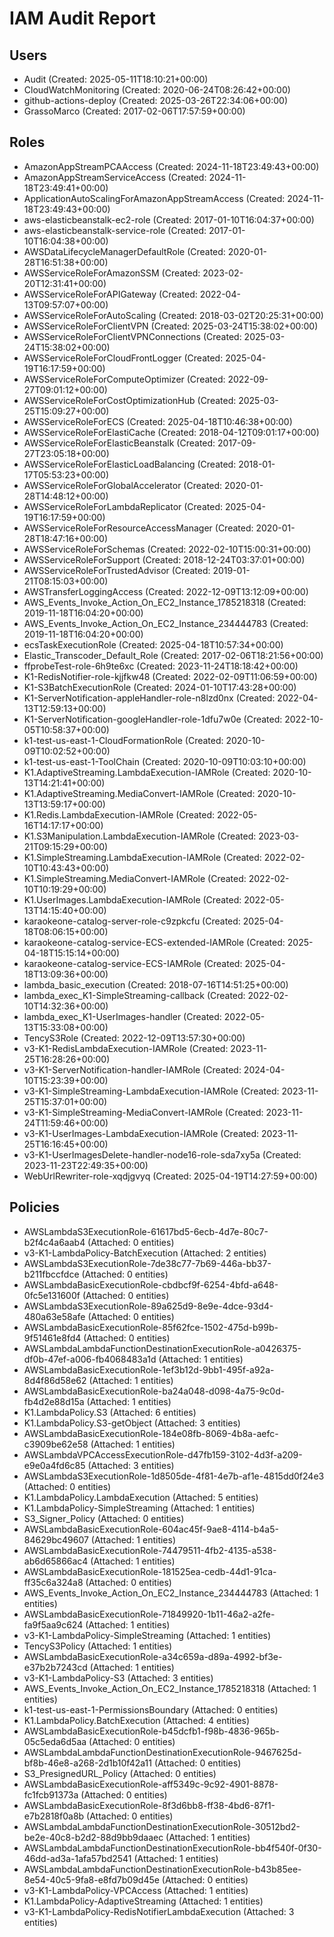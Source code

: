 # IAM Audit Report

## Users
- Audit (Created: 2025-05-11T18:10:21+00:00)
- CloudWatchMonitoring (Created: 2020-06-24T08:26:42+00:00)
- github-actions-deploy (Created: 2025-03-26T22:34:06+00:00)
- GrassoMarco (Created: 2017-02-06T17:57:59+00:00)

## Roles
- AmazonAppStreamPCAAccess (Created: 2024-11-18T23:49:43+00:00)
- AmazonAppStreamServiceAccess (Created: 2024-11-18T23:49:41+00:00)
- ApplicationAutoScalingForAmazonAppStreamAccess (Created: 2024-11-18T23:49:43+00:00)
- aws-elasticbeanstalk-ec2-role (Created: 2017-01-10T16:04:37+00:00)
- aws-elasticbeanstalk-service-role (Created: 2017-01-10T16:04:38+00:00)
- AWSDataLifecycleManagerDefaultRole (Created: 2020-01-28T16:51:38+00:00)
- AWSServiceRoleForAmazonSSM (Created: 2023-02-20T12:31:41+00:00)
- AWSServiceRoleForAPIGateway (Created: 2022-04-13T09:57:07+00:00)
- AWSServiceRoleForAutoScaling (Created: 2018-03-02T20:25:31+00:00)
- AWSServiceRoleForClientVPN (Created: 2025-03-24T15:38:02+00:00)
- AWSServiceRoleForClientVPNConnections (Created: 2025-03-24T15:38:02+00:00)
- AWSServiceRoleForCloudFrontLogger (Created: 2025-04-19T16:17:59+00:00)
- AWSServiceRoleForComputeOptimizer (Created: 2022-09-27T09:01:12+00:00)
- AWSServiceRoleForCostOptimizationHub (Created: 2025-03-25T15:09:27+00:00)
- AWSServiceRoleForECS (Created: 2025-04-18T10:46:38+00:00)
- AWSServiceRoleForElastiCache (Created: 2018-04-12T09:01:17+00:00)
- AWSServiceRoleForElasticBeanstalk (Created: 2017-09-27T23:05:18+00:00)
- AWSServiceRoleForElasticLoadBalancing (Created: 2018-01-17T05:53:23+00:00)
- AWSServiceRoleForGlobalAccelerator (Created: 2020-01-28T14:48:12+00:00)
- AWSServiceRoleForLambdaReplicator (Created: 2025-04-19T16:17:59+00:00)
- AWSServiceRoleForResourceAccessManager (Created: 2020-01-28T18:47:16+00:00)
- AWSServiceRoleForSchemas (Created: 2022-02-10T15:00:31+00:00)
- AWSServiceRoleForSupport (Created: 2018-12-24T03:37:01+00:00)
- AWSServiceRoleForTrustedAdvisor (Created: 2019-01-21T08:15:03+00:00)
- AWSTransferLoggingAccess (Created: 2022-12-09T13:12:09+00:00)
- AWS_Events_Invoke_Action_On_EC2_Instance_1785218318 (Created: 2019-11-18T16:04:20+00:00)
- AWS_Events_Invoke_Action_On_EC2_Instance_234444783 (Created: 2019-11-18T16:04:20+00:00)
- ecsTaskExecutionRole (Created: 2025-04-18T10:57:34+00:00)
- Elastic_Transcoder_Default_Role (Created: 2017-02-06T18:21:56+00:00)
- ffprobeTest-role-6h9te6xc (Created: 2023-11-24T18:18:42+00:00)
- K1-RedisNotifier-role-kjjfkw48 (Created: 2022-02-09T11:06:59+00:00)
- K1-S3BatchExecutionRole (Created: 2024-01-10T17:43:28+00:00)
- K1-ServerNotification-appleHandler-role-n8lzd0nx (Created: 2022-04-13T12:59:13+00:00)
- K1-ServerNotification-googleHandler-role-1dfu7w0e (Created: 2022-10-05T10:58:37+00:00)
- k1-test-us-east-1-CloudFormationRole (Created: 2020-10-09T10:02:52+00:00)
- k1-test-us-east-1-ToolChain (Created: 2020-10-09T10:03:10+00:00)
- K1.AdaptiveStreaming.LambdaExecution-IAMRole (Created: 2020-10-13T14:21:41+00:00)
- K1.AdaptiveStreaming.MediaConvert-IAMRole (Created: 2020-10-13T13:59:17+00:00)
- K1.Redis.LambdaExecution-IAMRole (Created: 2022-05-16T14:17:17+00:00)
- K1.S3Manipulation.LambdaExecution-IAMRole (Created: 2023-03-21T09:15:29+00:00)
- K1.SimpleStreaming.LambdaExecution-IAMRole (Created: 2022-02-10T10:43:43+00:00)
- K1.SimpleStreaming.MediaConvert-IAMRole (Created: 2022-02-10T10:19:29+00:00)
- K1.UserImages.LambdaExecution-IAMRole (Created: 2022-05-13T14:15:40+00:00)
- karaokeone-catalog-server-role-c9zpkcfu (Created: 2025-04-18T08:06:15+00:00)
- karaokeone-catalog-service-ECS-extended-IAMRole (Created: 2025-04-18T15:15:14+00:00)
- karaokeone-catalog-service-ECS-IAMRole (Created: 2025-04-18T13:09:36+00:00)
- lambda_basic_execution (Created: 2018-07-16T14:51:25+00:00)
- lambda_exec_K1-SimpleStreaming-callback (Created: 2022-02-10T14:32:36+00:00)
- lambda_exec_K1-UserImages-handler (Created: 2022-05-13T15:33:08+00:00)
- TencyS3Role (Created: 2022-12-09T13:57:30+00:00)
- v3-K1-RedisLambdaExecution-IAMRole (Created: 2023-11-25T16:28:26+00:00)
- v3-K1-ServerNotification-handler-IAMRole (Created: 2024-04-10T15:23:39+00:00)
- v3-K1-SimpleStreaming-LambdaExecution-IAMRole (Created: 2023-11-25T15:37:01+00:00)
- v3-K1-SimpleStreaming-MediaConvert-IAMRole (Created: 2023-11-24T11:59:46+00:00)
- v3-K1-UserImages-LambdaExecution-IAMRole (Created: 2023-11-25T16:16:45+00:00)
- v3-K1-UserImagesDelete-handler-node16-role-sda7xy5a (Created: 2023-11-23T22:49:35+00:00)
- WebUrlRewriter-role-xqdjgvyq (Created: 2025-04-19T14:27:59+00:00)

## Policies
- AWSLambdaS3ExecutionRole-61617bd5-6ecb-4d7e-80c7-b2f4c4a6aab4 (Attached: 0 entities)
- v3-K1-LambdaPolicy-BatchExecution (Attached: 2 entities)
- AWSLambdaS3ExecutionRole-7de38c77-7b69-446a-bb37-b211fbccfdce (Attached: 0 entities)
- AWSLambdaBasicExecutionRole-cbdbcf9f-6254-4bfd-a648-0fc5e131600f (Attached: 0 entities)
- AWSLambdaS3ExecutionRole-89a625d9-8e9e-4dce-93d4-480a63e58afe (Attached: 0 entities)
- AWSLambdaBasicExecutionRole-85f62fce-1502-475d-b99b-9f51461e8fd4 (Attached: 0 entities)
- AWSLambdaLambdaFunctionDestinationExecutionRole-a0426375-df0b-47ef-a006-fb4068483a1d (Attached: 1 entities)
- AWSLambdaBasicExecutionRole-1ef3b12d-9bb1-495f-a92a-8d4f86d58e62 (Attached: 1 entities)
- AWSLambdaBasicExecutionRole-ba24a048-d098-4a75-9c0d-fb4d2e88d15a (Attached: 1 entities)
- K1.LambdaPolicy.S3 (Attached: 6 entities)
- K1.LambdaPolicy.S3-getObject (Attached: 3 entities)
- AWSLambdaBasicExecutionRole-184e08fb-8069-4b8a-aefc-c3909be62e58 (Attached: 1 entities)
- AWSLambdaVPCAccessExecutionRole-d47fb159-3102-4d3f-a209-e9e0a4fd6c85 (Attached: 3 entities)
- AWSLambdaS3ExecutionRole-1d8505de-4f81-4e7b-af1e-4815dd0f24e3 (Attached: 0 entities)
- K1.LambdaPolicy.LambdaExecution (Attached: 5 entities)
- K1.LambdaPolicy-SimpleStreaming (Attached: 1 entities)
- S3_Signer_Policy (Attached: 0 entities)
- AWSLambdaBasicExecutionRole-604ac45f-9ae8-4114-b4a5-84629bc49607 (Attached: 1 entities)
- AWSLambdaBasicExecutionRole-74479511-4fb2-4135-a538-ab6d65866ac4 (Attached: 1 entities)
- AWSLambdaBasicExecutionRole-181525ea-cedb-44d1-91ca-ff35c6a324a8 (Attached: 0 entities)
- AWS_Events_Invoke_Action_On_EC2_Instance_234444783 (Attached: 1 entities)
- AWSLambdaBasicExecutionRole-71849920-1b11-46a2-a2fe-fa9f5aa9c624 (Attached: 1 entities)
- v3-K1-LambdaPolicy-SimpleStreaming (Attached: 1 entities)
- TencyS3Policy (Attached: 1 entities)
- AWSLambdaBasicExecutionRole-a34c659a-d89a-4992-bf3e-e37b2b7243cd (Attached: 1 entities)
- v3-K1-LambdaPolicy-S3 (Attached: 3 entities)
- AWS_Events_Invoke_Action_On_EC2_Instance_1785218318 (Attached: 1 entities)
- k1-test-us-east-1-PermissionsBoundary (Attached: 0 entities)
- K1.LambdaPolicy.BatchExecution (Attached: 4 entities)
- AWSLambdaBasicExecutionRole-b45dcfb1-f98b-4836-965b-05c5eda6d5aa (Attached: 0 entities)
- AWSLambdaLambdaFunctionDestinationExecutionRole-9467625d-bf8b-46e8-a268-2d1b10f42a11 (Attached: 0 entities)
- S3_PresignedURL_Policy (Attached: 0 entities)
- AWSLambdaBasicExecutionRole-aff5349c-9c92-4901-8878-fc1fcb91373a (Attached: 0 entities)
- AWSLambdaBasicExecutionRole-8f3d6bb8-ff38-4bd6-87f1-e7b2818f0a8b (Attached: 0 entities)
- AWSLambdaLambdaFunctionDestinationExecutionRole-30512bd2-be2e-40c8-b2d2-88d9bb9daaec (Attached: 1 entities)
- AWSLambdaLambdaFunctionDestinationExecutionRole-bb4f540f-0f30-46dd-ad3a-1afa57bd2541 (Attached: 1 entities)
- AWSLambdaLambdaFunctionDestinationExecutionRole-b43b85ee-8e54-40c5-9fa8-e8fd7b09d45e (Attached: 0 entities)
- v3-K1-LambdaPolicy-VPCAccess (Attached: 1 entities)
- K1.LambdaPolicy-AdaptiveStreaming (Attached: 1 entities)
- v3-K1-LambdaPolicy-RedisNotifierLambdaExecution (Attached: 3 entities)
